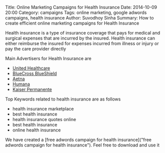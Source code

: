 Title: Online Marketing Campaigns for Health Insurance
Date: 2014-10-09 20:00
Category: campaigns
Tags: online marketing, google adwords campaigns, health insurance
Author: Suvodhoy Sinha
Summary: How to create efficient online marketing campaigns for Health Insurance

Health insurance is a type of insurance coverage that pays for medical and surgical expenses that are incurred by the insured. Health insurance can either reimburse the insured for expenses incurred from illness or injury or pay the care provider directly

Main Advertisers for Health Insurance are 

- [United Healthcare](http://www.uhc.com/ "United Healthcare Health Insurance")
- [BlueCross BlueShield](http://www.bcbs.com/ "BlueCross BlueShield Health Insurance")
- [Aetna](http://www.aetna.com/ "Aetna Health Insurance")
- [Humana](https://www.humana.com/ "Humana Health Insurance")
- [Kaiser Permanente](https://www.kaiserpermanente.org/ "Kaiser Permanente Health Insurance")

Top Keywords related to health insurance are as follows

- health insurance marketplace
- best health insurance
- health insurance quotes online
- best health insurance
- online health insurance

We have created a [free adwords campaign for health insurance]("free adwords campaign for health insurance"). Feel free to download and use it

